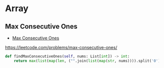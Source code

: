 # Array

## Max Consecutive Ones

+ [Max Consecutive Ones](#max-consecutive-ones)

https://leetcode.com/problems/max-consecutive-ones/

``` python
def findMaxConsecutiveOnes(self, nums: List[int]) -> int:
    return max(list(map(len, ("".join(list(map(str, nums)))).split('0'))))
```